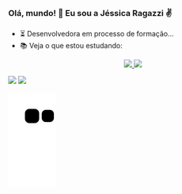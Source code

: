 ### Olá, mundo! 👋 Eu sou a Jéssica Ragazzi ✌️

- ⏳ Desenvolvedora em processo de formação... 
- 📚 Veja o que estou estudando:

<div align="center">
  <a href="https://github.com/JessicaRagazzi">
  <img width="48%" src="https://github-readme-stats.vercel.app/api?username=JessicaRagazzi&show_icons=true&theme=monokai&include_all_commits=true&count_private=true"/>
  <img width="48%" src="https://github-readme-stats.vercel.app/api/top-langs/?username=JessicaRagazzi&layout=compact&langs_count=7&theme=monokai"/>
</div>

<div> 

  <a href = "mailto:jessi.ragazzi.b@gmail.com"><img src="https://img.shields.io/badge/Gmail-D14836?style=for-the-badge&logo=gmail&logoColor=white" target="_blank"></a>
  <a href="https://www.linkedin.com/in/jessicaragazzi" target="_blank"><img src="https://img.shields.io/badge/-LinkedIn-%230077B5?style=for-the-badge&logo=linkedin&logoColor=white" target="_blank"></a> 
 
  ![Snake animation](https://github.com/JessicaRagazzi/JessicaRagazzi/blob/output/github-contribution-grid-snake.svg)
 
</div>
